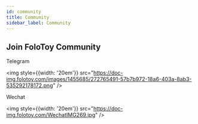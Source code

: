 ```yaml
---
id: community
title: Community
sidebar_label: Community
---
```


## Join FoloToy Community

Telegram

<img style={{width:  '20em'}}  src="https://doc-img.folotoy.com/images/1455685/272765491-57b7b972-18a6-403a-8ab3-535292178172.png" />

Wechat

<img style={{width:  '20em'}}  src="https://doc-img.folotoy.com/WechatIMG269.jpg" />


